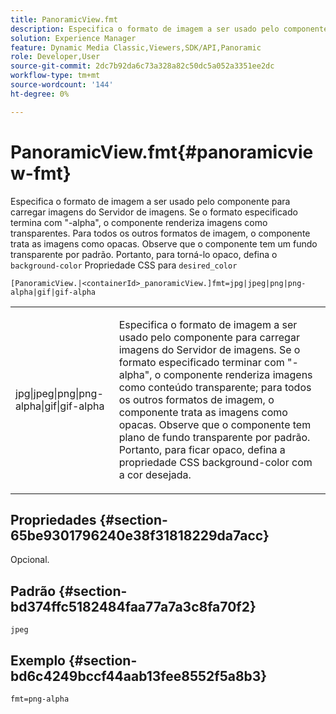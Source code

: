 ```yaml
---
title: PanoramicView.fmt
description: Especifica o formato de imagem a ser usado pelo componente para carregar imagens do Servidor de imagens.
solution: Experience Manager
feature: Dynamic Media Classic,Viewers,SDK/API,Panoramic
role: Developer,User
source-git-commit: 2dc7b92da6c73a328a82c50dc5a052a3351ee2dc
workflow-type: tm+mt
source-wordcount: '144'
ht-degree: 0%

---
```


# PanoramicView.fmt{#panoramicview-fmt}

Especifica o formato de imagem a ser usado pelo componente para carregar imagens do Servidor de imagens. Se o formato especificado termina com &quot;-alpha&quot;, o componente renderiza imagens como transparentes. Para todos os outros formatos de imagem, o componente trata as imagens como opacas. Observe que o componente tem um fundo transparente por padrão. Portanto, para torná-lo opaco, defina o `background-color` Propriedade CSS para `desired_color`

`[PanoramicView.|<containerId>_panoramicView.]fmt=jpg|jpeg|png|png-alpha|gif|gif-alpha`

<table id="table_AE7AAFA9B4374E31B51D06511EB96401"> 
 <tbody> 
  <tr> 
   <td colname="col1"> <p> <span class="codeph"> jpg|jpeg|png|png-alpha|gif|gif-alpha </span> </p> </td> 
   <td colname="col2"> <p> Especifica o formato de imagem a ser usado pelo componente para carregar imagens do Servidor de imagens. Se o formato especificado terminar com "-alpha", o componente renderiza imagens como conteúdo transparente; para todos os outros formatos de imagem, o componente trata as imagens como opacas. Observe que o componente tem plano de fundo transparente por padrão. Portanto, para ficar opaco, defina a propriedade CSS background-color com a cor desejada. </p> </td> 
  </tr> 
 </tbody> 
</table>

## Propriedades {#section-65be9301796240e38f31818229da7acc}

Opcional.

## Padrão {#section-bd374ffc5182484faa77a7a3c8fa70f2}

`jpeg`

## Exemplo {#section-bd6c4249bccf44aab13fee8552f5a8b3}

`fmt=png-alpha`
